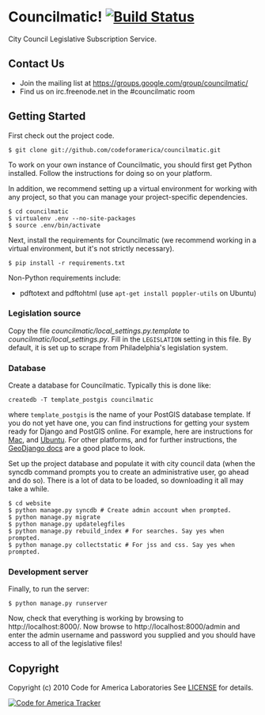 Councilmatic! [![Build Status](https://travis-ci.org/codeforamerica/councilmatic.png)](http://travis-ci.org/codeforamerica/councilmatic)
=============
City Council Legislative Subscription Service.

Contact Us
----------
- Join the mailing list at https://groups.google.com/group/councilmatic/
- Find us on irc.freenode.net in the #councilmatic room

Getting Started
---------------
First check out the project code.

    $ git clone git://github.com/codeforamerica/councilmatic.git

To work on your own instance of Councilmatic, you should first get Python
installed. Follow the instructions for doing so on your platform.

In addition, we recommend setting up a virtual environment for working with any
project, so that you can manage your project-specific dependencies.

    $ cd councilmatic
    $ virtualenv .env --no-site-packages
    $ source .env/bin/activate
    
Next, install the requirements for Councilmatic (we recommend working in a
virtual environment, but it's not strictly necessary).

    $ pip install -r requirements.txt

Non-Python requirements include:

* pdftotext and pdftohtml (use ``apt-get install poppler-utils`` on Ubuntu)


### Legislation source

Copy the file *councilmatic/local_settings.py.template* to 
*councilmatic/local_settings.py*.  Fill in the `LEGISLATION` setting in this
file.  By default, it is set up to scrape from Philadelphia's legislation
system.


### Database

Create a database for Councilmatic. Typically this is done like:

    createdb -T template_postgis councilmatic

where `template_postgis` is the name of your PostGIS database template. If you
do not yet have one, you can find instructions for getting your system ready for
Django and PostGIS online.  For example, here are instructions for 
[Mac](https://gist.github.com/3188632), and
[Ubuntu](http://brandonkonkle.com/blog/2010/jul/19/setting-template_postgis-lucid/).
For other platforms, and for further instructions, the 
[GeoDjango docs](https://docs.djangoproject.com/en/dev/ref/contrib/gis/install/#platform-specific-instructions) 
are a good place to look.

Set up the project database and populate it with city council data (when the
syncdb command prompts you to create an administrative user, go ahead and do
so). There is a lot of data to be loaded, so downloading it all may take a
while.

    $ cd website
    $ python manage.py syncdb # Create admin account when prompted.
    $ python manage.py migrate
    $ python manage.py updatelegfiles
    $ python manage.py rebuild_index # For searches. Say yes when prompted.
    $ python manage.py collectstatic # For jss and css. Say yes when prompted.


### Development server

Finally, to run the server:

    $ python manage.py runserver

Now, check that everything is working by browsing to http://localhost:8000/. Now
browse to http://localhost:8000/admin and enter the admin username and password
you supplied and you should have access to all of the legislative files!


Copyright
---------
Copyright (c) 2010 Code for America Laboratories
See [LICENSE](https://github.com/cfalabs/open311/blob/master/LICENSE.mkd) for details.

[![Code for America Tracker](http://stats.codeforamerica.org/codeforamerica/philly_legislative.png)](http://stats.codeforamerica.org/projects/philly_legislative)
